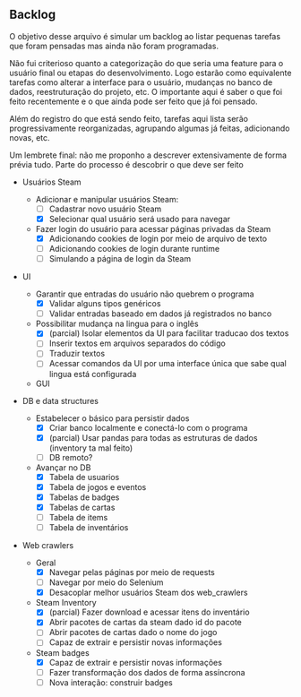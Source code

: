 ## Backlog

O objetivo desse arquivo é simular um backlog ao listar pequenas tarefas que foram pensadas mas ainda não foram programadas.

Não fui criterioso quanto a categorização do que seria uma feature para o usuário final ou etapas do desenvolvimento.
Logo estarão como equivalente tarefas como alterar a interface para o usuário, mudanças no banco de dados, reestruturação do projeto, etc.
O importante aqui é saber o que foi feito recentemente e o que ainda pode ser feito que já foi pensado.

Além do registro do que está sendo feito, tarefas aqui lista serão progressivamente reorganizadas, agrupando algumas já feitas, adicionando novas, etc.

Um lembrete final: não me proponho a descrever extensivamente de forma prévia tudo. Parte do processo é descobrir o que deve ser feito

- Usuários Steam
  - Adicionar e manipular usuários Steam:
    - [ ] Cadastrar novo usuário Steam
    - [x] Selecionar qual usuário será usado para navegar 
  - Fazer login do usuário para acessar páginas privadas da Steam
    - [x] Adicionando cookies de login por meio de arquivo de texto
    - [ ] Adicionando cookies de login durante runtime
    - [ ] Simulando a página de login da Steam

- UI
  - Garantir que entradas do usuário não quebrem o programa
    - [x] Validar alguns tipos genéricos
    - [ ] Validar entradas baseado em dados já registrados no banco
  - Possibilitar mudança na lingua para o inglês
    - [x] (parcial) Isolar elementos da UI para facilitar traducao dos textos
    - [ ] Inserir textos em arquivos separados do código
    - [ ] Traduzir textos
    - [ ] Acessar comandos da UI por uma interface única que sabe qual lingua está configurada
  - GUI

- DB e data structures
  - Estabelecer o básico para persistir dados
    - [x] Criar banco localmente e conectá-lo com o programa
    - [x] (parcial) Usar pandas para todas as estruturas de dados (inventory ta mal feito)
    - [ ] DB remoto?
  - Avançar no DB
    - [x] Tabela de usuarios
    - [x] Tabela de jogos e eventos
    - [x] Tabelas de badges
    - [X] Tabelas de cartas
    - [ ] Tabela de items
    - [ ] Tabela de inventários

- Web crawlers
  - Geral
    - [x] Navegar pelas páginas por meio de requests
    - [ ] Navegar por meio do Selenium
    - [x] Desacoplar melhor usuários Steam dos web_crawlers
  - Steam Inventory
    - [x] (parcial) Fazer download e acessar itens do inventário
    - [x] Abrir pacotes de cartas da steam dado id do pacote
    - [ ] Abrir pacotes de cartas dado o nome do jogo
    - [ ] Capaz de extrair e persistir novas informações
  - Steam badges
    - [x] Capaz de extrair e persistir novas informações
    - [ ] Fazer transformação dos dados de forma assíncrona
    - [ ] Nova interação: construir badges
